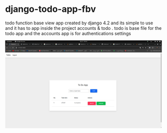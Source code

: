 # django-todo-app-fbv
 todo function base view app created by django 4.2 and its simple to use and it has to app inside the project accounts & todo . todo is base file for the todo app and the accounts app is for authentications settings

![alt text](<Screenshot from 2024-04-21 09-24-17.png>)


